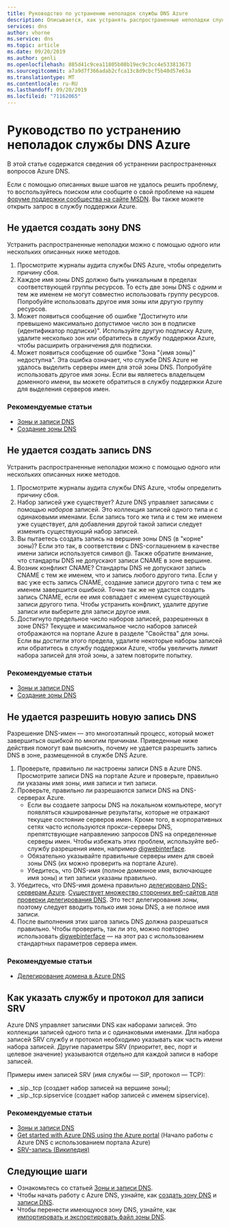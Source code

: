 ```yaml
---
title: Руководство по устранению неполадок службы DNS Azure
description: Описывается, как устранять распространенные неполадки службы DNS Azure.
services: dns
author: vhorne
ms.service: dns
ms.topic: article
ms.date: 09/20/2019
ms.author: genli
ms.openlocfilehash: 885d41c9cea11805b08b19ec9c3cc4e533813673
ms.sourcegitcommit: a7a9d7f366adab2cfca13c8d9cbcf5b40d57e63a
ms.translationtype: MT
ms.contentlocale: ru-RU
ms.lasthandoff: 09/20/2019
ms.locfileid: "71162065"
---
```

# <a name="azure-dns-troubleshooting-guide"></a>Руководство по устранению неполадок службы DNS Azure

В этой статье содержатся сведения об устранении распространенных вопросов Azure DNS.

Если с помощью описанных выше шагов не удалось решить проблему, то воспользуйтесь поиском или сообщите о свой проблеме на нашем [форуме поддержки сообщества на сайте MSDN](https://social.msdn.microsoft.com/Forums/en-US/home?forum=WAVirtualMachinesVirtualNetwork). Вы также можете открыть запрос в службу поддержки Azure.


## <a name="i-cant-create-a-dns-zone"></a>Не удается создать зону DNS

Устранить распространенные неполадки можно с помощью одного или нескольких описанных ниже методов.

1.  Просмотрите журналы аудита службы DNS Azure, чтобы определить причину сбоя.
2.  Каждое имя зоны DNS должно быть уникальным в пределах соответствующей группы ресурсов. То есть две зоны DNS с одним и тем же именем не могут совместно использовать группу ресурсов. Попробуйте использовать другое имя зоны или другую группу ресурсов.
3.  Может появиться сообщение об ошибке "Достигнуто или превышено максимально допустимое число зон в подписке {идентификатор подписки}". Используйте другую подписку Azure, удалите несколько зон или обратитесь в службу поддержки Azure, чтобы расширить ограничения для подписки.
4.  Может появиться сообщение об ошибке "Зона "{имя зоны}" недоступна". Эта ошибка означает, что службе DNS Azure не удалось выделить серверы имен для этой зоны DNS. Попробуйте использовать другое имя зоны. Если вы являетесь владельцем доменного имени, вы можете обратиться в службу поддержки Azure для выделения серверов имен.


### <a name="recommended-articles"></a>Рекомендуемые статьи

* [Зоны и записи DNS](dns-zones-records.md)
* [Создание зоны DNS](dns-getstarted-create-dnszone-portal.md)

## <a name="i-cant-create-a-dns-record"></a>Не удается создать запись DNS

Устранить распространенные неполадки можно с помощью одного или нескольких описанных ниже методов.

1.  Просмотрите журналы аудита службы DNS Azure, чтобы определить причину сбоя.
2.  Набор записей уже существует?  Azure DNS управляет записями с помощью *наборов* записей. Это коллекция записей одного типа и с одинаковыми именами. Если запись того же типа и с тем же именем уже существует, для добавления другой такой записи следует изменить существующий набор записей.
3.  Вы пытаетесь создать запись на вершине зоны DNS (в "корне" зоны)? Если это так, в соответствии с DNS-соглашением в качестве имени записи используется символ @. Также обратите внимание, что стандарты DNS не допускают записи CNAME в зоне вершине.
4.  Возник конфликт CNAME?  Стандарты DNS не допускают запись CNAME с тем же именем, что и запись любого другого типа. Если у вас уже есть запись CNAME, создание записи другого типа с тем же именем завершится ошибкой.  Точно так же не удастся создать запись CNAME, если ее имя совпадает с именем существующей записи другого типа. Чтобы устранить конфликт, удалите другие записи или выберите для записи другое имя.
5.  Достигнуто предельное число наборов записей, разрешенных в зоне DNS? Текущее и максимальное число наборов записей отображаются на портале Azure в разделе "Свойства" для зоны. Если вы достигли этого предела, удалите некоторые наборы записей или обратитесь в службу поддержки Azure, чтобы увеличить лимит набора записей для этой зоны, а затем повторите попытку. 


### <a name="recommended-articles"></a>Рекомендуемые статьи

* [Зоны и записи DNS](dns-zones-records.md)
* [Создание зоны DNS](dns-getstarted-create-dnszone-portal.md)



## <a name="i-cant-resolve-my-dns-record"></a>Не удается разрешить новую запись DNS

Разрешение DNS-имен — это многоэтапный процесс, который может завершиться ошибкой по многим причинам. Приведенные ниже действия помогут вам выяснить, почему не удается разрешить запись DNS в зоне, размещенной в службе DNS Azure.

1.  Проверьте, правильно ли настроены записи DNS в Azure DNS. Просмотрите записи DNS на портале Azure и проверьте, правильно ли указаны имя зоны, имя записи и тип записи.
2.  Проверьте, правильно ли разрешаются записи DNS на DNS-серверах Azure.
    - Если вы создаете запросы DNS на локальном компьютере, могут появляться кэшированные результаты, которые не отражают текущее состояние серверов имен.  Кроме того, в корпоративных сетях часто используются прокси-серверы DNS, препятствующие направлению запросов DNS на определенные серверы имен.  Чтобы избежать этих проблем, используйте веб-службу разрешения имен, например [digwebinterface](https://digwebinterface.com).
    - Обязательно указывайте правильные серверы имен для своей зоны DNS (их можно проверить на портале Azure).
    - Убедитесь, что DNS-имя (полное доменное имя, включающее имя зоны) и тип записи указаны правильно.
3.  Убедитесь, что DNS-имя домена правильно [делегировано DNS-серверам Azure](dns-domain-delegation.md). [Существует множество сторонних веб-сайтов для проверки делегирования DNS](https://www.bing.com/search?q=dns+check+tool). Это тест делегирования *зоны*, поэтому следует вводить только имя зоны DNS, а не полное имя записи.
4.  После выполнения этих шагов запись DNS должна разрешаться правильно. Чтобы проверить, так ли это, можно повторно использовать [digwebinterface](https://digwebinterface.com) — на этот раз с использованием стандартных параметров сервера имен.


### <a name="recommended-articles"></a>Рекомендуемые статьи

* [Делегирование домена в Azure DNS](dns-domain-delegation.md)



## <a name="how-do-i-specify-the-service-and-protocol-for-an-srv-record"></a>Как указать службу и протокол для записи SRV

Azure DNS управляет записями DNS как наборами записей. Это коллекции записей одного типа и с одинаковыми именами. Для набора записей SRV службу и протокол необходимо указывать как часть имени набора записей. Другие параметры SRV (приоритет, вес, порт и целевое значение) указываются отдельно для каждой записи в наборе записей.

Примеры имен записей SRV (имя службы — SIP, протокол — TCP):

- \_sip.\_tcp (создает набор записей на вершине зоны);
- \_sip.\_tcp.sipservice (создает набор записей с именем sipservice).

### <a name="recommended-articles"></a>Рекомендуемые статьи

* [Зоны и записи DNS](dns-zones-records.md)
* [Get started with Azure DNS using the Azure portal](dns-getstarted-create-recordset-portal.md) (Начало работы с Azure DNS с использованием портала Azure)
* [SRV-запись (Википедия)](https://en.wikipedia.org/wiki/SRV_record)


## <a name="next-steps"></a>Следующие шаги

* Ознакомьтесь со статьей [Зоны и записи DNS](dns-zones-records.md).
* Чтобы начать работу с Azure DNS, узнайте, как [создать зону DNS](dns-getstarted-create-dnszone-portal.md) и [записи DNS](dns-getstarted-create-recordset-portal.md).
* Чтобы перенести имеющуюся зону DNS, узнайте, как [импортировать и экспортировать файл зоны DNS](dns-import-export.md).

